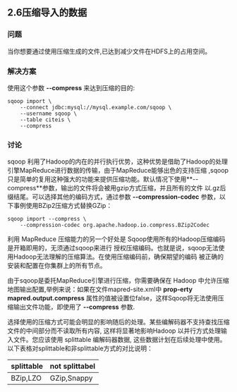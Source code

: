 <h2>2.6压缩导入的数据</h2>

<h3>问题</h3>
当你想要通过使用压缩生成的文件,已达到减少文件在HDFS上的占用空间。

<h3>解决方案</h3>

使用这个参数 **--compress** 来达到压缩的目的:

```
sqoop import \
    --connect jdbc:mysql://mysql.example.com/sqoop \
    --username sqoop \
    --table citeis \
    --compress
```

<h3>讨论</h3>

sqoop 利用了Hadoop的内在的并行执行优势，这种优势是借助了Hadoop的处理引擎MapReduce进行数据的传输，由于MapReduce能够出色的支持压缩
,sqoop只是简单的复用这种强大的功能来提供压缩功能。默认情况下使用**--compress**参数，输出的文件将会被用gzip方式压缩，并且所有的文件
以.gz后缀结尾。可以选择其他的编码方式，通过参数 **--compression-codec** 参数，以下事例使用BZip2压缩方式替换GZip：

```
sqoop import --compress \
    --compression-codec org.apache.hadoop.io.compress.BZip2Codec
```

利用 MapReduce 压缩能力的另一个好处是 Sqoop使用所有的Hadoop压缩编码是开箱即用的，无须通过sqoop来进行
授权压缩编码。也就是说，sqoop无法使用Hadoop无法理解的压缩算法。在使用压缩编码前，确保期望的编码
被正确的安装和配置在你集群上的所有节点。

由于sqoop是委托MapReduce引擎进行压缩，你需要确保在 Hadoop 中允许压缩地图输出配置,举例来说：如果在文件mapred-site.xml中
**prop‐erty mapred.output.compress** 属性的值被设置位false，这样Sqoop将无法使用压缩输出文件功能，即使用了 **--compress** 参数.

选择使用的压缩方式可能会明显的影响随后的处理。某些编解码器不支持查找压缩文件的中间部分而不读取所有内容, 这样将显著地影响Hadoop
以并行方式处理输入文件。您应该使用 splittable 编解码器数据, 这些数据计划在后续处理中使用。以下表格对splittable和非splittable方式的对比说明：

|       splittable        |          not splittabel             |
|:-------------------------|-------------------------------------|
|  BZip,LZO               |           GZip,Snappy               |                     


